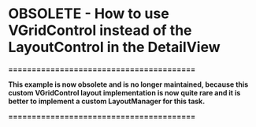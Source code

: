 
# OBSOLETE - How to use VGridControl instead of the LayoutControl in the DetailView


<strong>========================================</strong>
<p><strong>This example is now obsolete and is no longer maintained, because this custom VGridControl layout implementation is now quite rare and it is better to implement a custom LayoutManager for this task.</strong></p>
<strong>========================================</strong>
